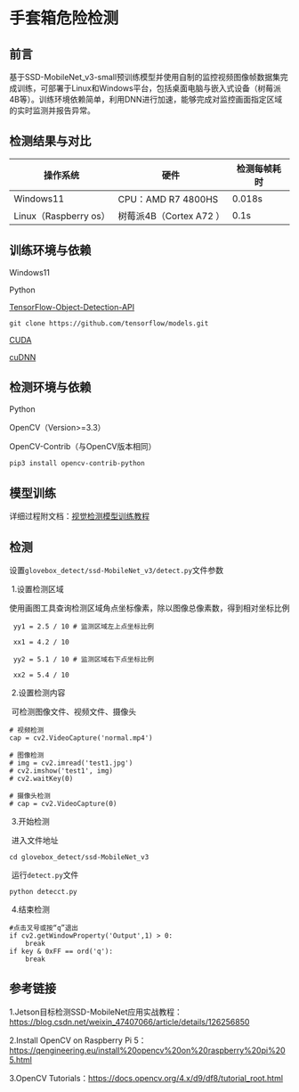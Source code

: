 # 手套箱危险检测

## 前言

基于SSD-MobileNet_v3-small预训练模型并使用自制的监控视频图像帧数据集完成训练，可部署于Linux和Windows平台，包括桌面电脑与嵌入式设备（树莓派4B等）。训练环境依赖简单，利用DNN进行加速，能够完成对监控画面指定区域的实时监测并报告异常。

## 检测结果与对比

| 操作系统              | 硬件                    | 检测每帧耗时 |
| --------------------- | ----------------------- | ------------ |
| Windows11             | CPU：AMD  R7 4800HS     | 0.018s       |
| Linux（Raspberry os） | 树莓派4B（Cortex A72 ） | 0.1s         |

## 训练环境与依赖

Windows11

Python

[TensorFlow-Object-Detection-API](https://github.com/tensorflow/models)

```
git clone https://github.com/tensorflow/models.git
```

[CUDA](https://developer.nvidia.com/cuda-downloads)

[cuDNN](https://developer.nvidia.com/cudnn-downloads)

## 检测环境与依赖

Python

OpenCV（Version>=3.3）

OpenCV-Contrib（与OpenCV版本相同）

```
pip3 install opencv-contrib-python
```

## 模型训练

详细过程附文档：[视觉检测模型训练教程](train_tutorials.md)

## 检测

设置`glovebox_detect/ssd-MobileNet_v3/detect.py`文件参数

​	1.设置检测区域

​	使用画图工具查询检测区域角点坐标像素，除以图像总像素数，得到相对坐标比例

```
 yy1 = 2.5 / 10 # 监测区域左上点坐标比例

 xx1 = 4.2 / 10 

 yy2 = 5.1 / 10 # 监测区域右下点坐标比例

 xx2 = 5.4 / 10 
```

​	2.设置检测内容

​	可检测图像文件、视频文件、摄像头

```
# 视频检测
cap = cv2.VideoCapture('normal.mp4')

# 图像检测
# img = cv2.imread('test1.jpg')
# cv2.imshow('test1', img)
# cv2.waitKey(0)
 
# 摄像头检测
# cap = cv2.VideoCapture(0)
```

​	3.开始检测

​	进入文件地址

```
cd glovebox_detect/ssd-MobileNet_v3
```

​	运行`detect.py`文件

```
python detecct.py
```

​	4.结束检测

```
#点击叉号或按“q”退出
if cv2.getWindowProperty('Output',1) > 0:
    break
if key & 0xFF == ord('q'):
    break
```



## 参考链接

1.Jetson目标检测SSD-MobileNet应用实战教程：https://blog.csdn.net/weixin_47407066/article/details/126256850

2.Install OpenCV on Raspberry Pi 5：https://qengineering.eu/install%20opencv%20on%20raspberry%20pi%205.html

3.OpenCV Tutorials：https://docs.opencv.org/4.x/d9/df8/tutorial_root.html